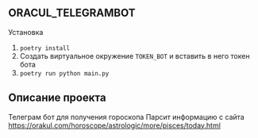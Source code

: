 ## ORACUL_TELEGRAMBOT

Установка

1. ``poetry install``
2. Создать виртуальное окружение ``TOKEN_BOT`` и вставить в него токен бота
3. ``poetry run python main.py``

## Описание проекта

Телеграм бот для получения гороскопа
Парсит информацию с сайта https://orakul.com/horoscope/astrologic/more/pisces/today.html